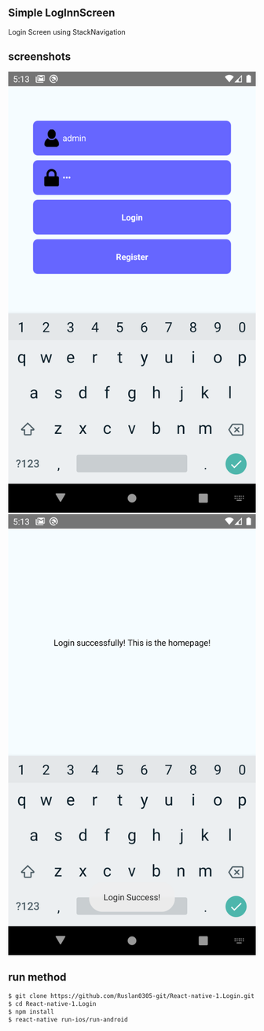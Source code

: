 ## Simple LogInnScreen

Login Screen using StackNavigation

## screenshots
![LoginScreen](https://github.com/Ruslan0305-git/React-native-1.Login/blob/master/demo/login.png)
![HomeScreen](https://github.com/Ruslan0305-git/React-native-1.Login/blob/master/demo/home.png)


## run method

```
$ git clone https://github.com/Ruslan0305-git/React-native-1.Login.git
$ cd React-native-1.Login
$ npm install
$ react-native run-ios/run-android
```
